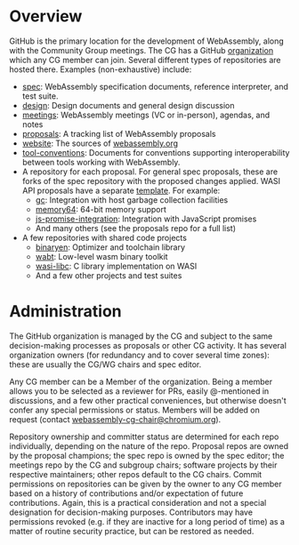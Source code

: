# Overview
GitHub is the primary location for the development of WebAssembly, along with
the Community Group meetings. The CG has a GitHub
[organization](https://github.com/WebAssembly) which any CG member can join.
Several different types of repositories are hosted there. Examples
(non-exhaustive) include:

- [spec](https://github.com/WebAssembly/spec): WebAssembly specification documents, reference interpreter, and test suite.
- [design](https://github.com/WebAssembly/design): Design documents and general design discussion
- [meetings](https://github.com/WebAssembly/meetings): WebAssembly meetings (VC or in-person), agendas, and notes
- [proposals](https://github.com/WebAssembly/proposals): A tracking list of WebAssembly proposals
- [website](https://github.com/WebAssembly/website): The sources of [webassembly.org](https://webassembly.org)
- [tool-conventions](https://github.com/WebAssembly/tool-conventions): Documents for conventions supporting interoperability between tools working with WebAssembly.
- A repository for each proposal. For general spec proposals, these are forks of the spec repository with the proposed changes applied. 
  WASI API proposals have a separate [template](https://github.com/WebAssembly/wasi-proposal-template). For example:
    - [gc](https://github.com/WebAssembly/gc): Integration with host garbage collection facilities
    - [memory64](https://github.com/WebAssembly/memory64): 64-bit memory support
    - [js-promise-integration](https://github.com/WebAssembly/js-promise-integration): Integration with JavaScript promises
    - And many others (see the proposals repo for a full list)
- A few repositories with shared code projects
    - [binaryen](https://github.com/WebAssembly/binaryen): Optimizer and toolchain library
    - [wabt](https://github.com/WebAssembly/wabt): Low-level wasm binary toolkit
    - [wasi-libc](https://github.com/WebAssembly/wasi-libc): C library implementation on WASI
    - And a few other projects and test suites
  
# Administration
The GitHub organization is managed by the CG and subject to the same
decision-making processes as proposals or other CG activity.  It has several
organization owners (for redundancy and to cover several time zones): these are
usually the CG/WG chairs and spec editor.

Any CG member can be a Member of the organization. Being a member allows you to
be selected as a reviewer for PRs, easily @-mentioned in discussions, and a few
other practical conveniences, but otherwise doesn't confer any special
permissions or status.  Members will be added on request (contact
webassembly-cg-chair@chromium.org).

Repository ownership and committer status are determined for each repo
individually, depending on the nature of the repo.  Proposal repos are owned by
the proposal champions; the spec repo is owned by the spec editor; the meetings
repo by the CG and subgroup chairs; software projects by their respective
maintainers; other repos default to the CG chairs.  Commit permissions on
repositories can be given by the owner to any CG member based on a history of
contributions and/or expectation of future contributions. Again, this is a
practical consideration and not a special designation for decision-making
purposes.  Contributors may have permissions revoked (e.g. if they are inactive
for a long period of time) as a matter of routine security practice, but can be
restored as needed.
